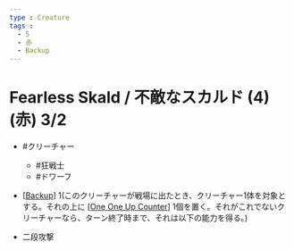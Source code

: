 ```yaml
---
type : Creature
tags : 
  - 5
  - 赤
  - Backup
---
```


# Fearless Skald / 不敵なスカルド (4)(赤) 3/2

* #クリーチャー
  * #狂戦士
  * #ドワーフ

* [[Backup]] 1(このクリーチャーが戦場に出たとき、クリーチャー1体を対象とする。それの上に [[One One Up Counter]] 1個を置く。それがこれでないクリーチャーなら、ターン終了時まで、それは以下の能力を得る。)
* 二段攻撃 

[//begin]: # "Autogenerated link references for markdown compatibility"
[Backup]: ../../KeywordAbilities/Backup.md "Backup(N) / 賛助(N)"
[One One Up Counter]: <../../Counters/One One Up Counter.md> "+1/+1 Counter / +1/+1カウンター"
[//end]: # "Autogenerated link references"
